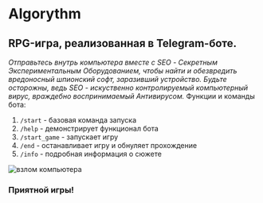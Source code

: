 # Algorythm
## RPG-игра, реализованная в Telegram-боте.
*Отправьтесь внутрь компьютера вместе с SEO - Секретным Экспериментальным Оборудованием, чтобы найти и обезвредить вредоносный шпионский софт, заразивший устройство.*
*Будьте осторожны, ведь SEO - искуственно контролируемый компьютерный вирус, враждебно воспринимаемый Антивирусом.*
Функции и команды бота:
1. `/start` - базовая команда запуска
2. `/help` - демонстрирует функционал бота
3. `/start_game` - запускает игру
4. `/end` - останавливает игру и обнуляет прохождение
5. `/info` - подробная информация о сюжете

![взлом компьютера](https://github.com/Alek1101/bot-profile/assets/151769945/d999bb71-29b0-4882-9e8d-8f5845cda95b)

### **Приятной игры!**
